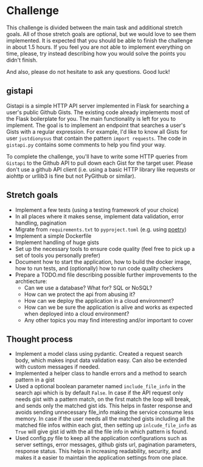 # Challenge

This challenge is divided between the main task and additional stretch goals. All of those stretch goals are optional, but we would love to see them implemented. It is expected that you should be able to finish the challenge in about 1.5 hours. If you feel you are not able to implement everything on time, please, try instead describing how you would solve the points you didn't finish.

And also, please do not hesitate to ask any questions. Good luck!

## gistapi

Gistapi is a simple HTTP API server implemented in Flask for searching a user's public Github Gists.
The existing code already implements most of the Flask boilerplate for you.
The main functionality is left for you to implement.
The goal is to implement an endpoint that searches a user's Gists with a regular expression.
For example, I'd like to know all Gists for user `justdionysus` that contain the pattern `import requests`.
The code in `gistapi.py` contains some comments to help you find your way.

To complete the challenge, you'll have to write some HTTP queries from `Gistapi` to the Github API to pull down each Gist for the target user.
Please don't use a github API client (i.e. using a basic HTTP library like requests or aiohttp or urllib3 is fine but not PyGithub or similar).


## Stretch goals

* Implement a few tests (using a testing framework of your choice)
* In all places where it makes sense, implement data validation, error handling, pagination
* Migrate from `requirements.txt` to `pyproject.toml` (e.g. using [poetry](https://python-poetry.org/))
* Implement a simple Dockerfile
* Implement handling of huge gists
* Set up the necessary tools to ensure code quality (feel free to pick up a set of tools you personally prefer)
* Document how to start the application, how to build the docker image, how to run tests, and (optionally) how to run code quality checkers
* Prepare a TODO.md file describing possible further improvements to the archtiecture:
    - Can we use a database? What for? SQL or NoSQL?
    - How can we protect the api from abusing it?
    - How can we deploy the application in a cloud environment?
    - How can we be sure the application is alive and works as expected when deployed into a cloud environment?
    - Any other topics you may find interesting and/or important to cover


## Thought process

* Implement a model class using pydantic. Created a request search body, which makes input data validation easy. Can also be extended with custom messages if needed.
* Implemented a helper class to handle errors and a method to search pattern  in a gist
* Used a optional boolean parameter named `include_file_info` in the search api which is by default `False`. In case if the API request only needs gist with a pattern match, on the first match the loop will break, and sends only the matched gist ids. This helps in faster response and avoids sending unnecessary file_info making the service consume less memory. In case if the user needs all the matched gists including all the matched file infos within each gist, then setting up `inlcude_file_info` as `True` will give gist id with the all the file info in which pattern is found.
* Used config.py file to keep all the application configurations such as server settings, error messages, github gists url, pagination parameters, response status. This helps in increasing readability, security, and makes it a easier to maintain the application settings from one place.
